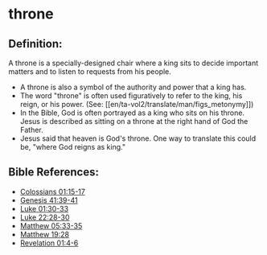 # throne #

## Definition: ##

A throne is a specially-designed chair where a king sits to decide important matters and to listen to requests from his people.

* A throne is also a symbol of the authority and power that a king has.
* The word "throne" is often used figuratively to refer to the king, his reign, or his power. (See: [[en/ta-vol2/translate/man/figs_metonymy]]) 
* In the Bible, God is often portrayed as a king who sits on his throne. Jesus is described as sitting on a throne at the right hand of God the Father.
* Jesus said that heaven is God's throne. One way to translate this could be, "where God reigns as king."



## Bible References: ##

* [Colossians 01:15-17](en/tn/col/help/01/15)
* [Genesis 41:39-41](en/tn/gen/help/41/39)
* [Luke 01:30-33](en/tn/luk/help/01/30)
* [Luke 22:28-30](en/tn/luk/help/22/28)
* [Matthew 05:33-35](en/tn/mat/help/05/33)
* [Matthew 19:28](en/tn/mat/help/19/28)
* [Revelation 01:4-6](en/tn/rev/help/01/04)